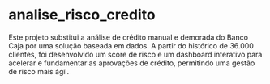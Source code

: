# analise_risco_credito
Este projeto substitui a análise de crédito manual e demorada do Banco Caja por uma solução baseada em dados. A partir do histórico de 36.000 clientes, foi desenvolvido um score de risco e um dashboard interativo para acelerar e fundamentar as aprovações de crédito, permitindo uma gestão de risco mais ágil.
